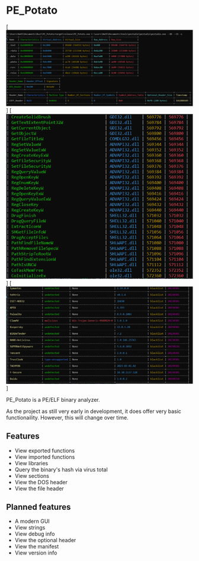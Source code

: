 # PE_Potato

[![ pe1 ](/assets/pe1.png)]
[![ pe2 ](/assets/pe2.png)]
[![ pe3 ](/assets/pe3.png)]

PE_Potato is a PE/ELF binary analyzer.

As the project as still very early in development, it does offer very basic functionaility.
However, this will change over time.

## Features
- View exported functions
- View imported functions
- View libraries
- Query the binary's hash via virus total
- View sections
- View the DOS header
- View the file header

## Planned features
- A modern GUI
- View strings
- View debug info
- View the optional header
- View the manifest
- View version info
